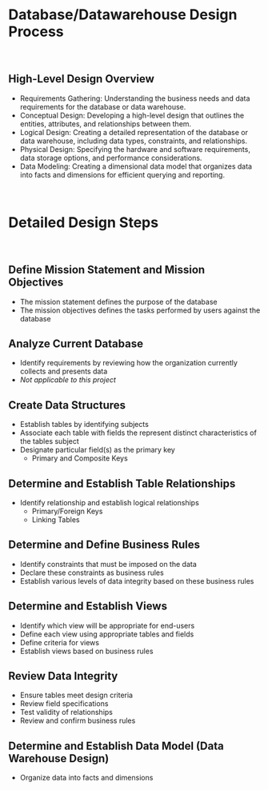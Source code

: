 # Database/Datawarehouse Design Process

<br>

## High-Level Design Overview
- Requirements Gathering: Understanding the business needs and data requirements for the database or data warehouse.
- Conceptual Design: Developing a high-level design that outlines the entities, attributes, and relationships between them.
- Logical Design: Creating a detailed representation of the database or data warehouse, including data types, constraints, and relationships.
- Physical Design: Specifying the hardware and software requirements, data storage options, and performance considerations.
- Data Modeling: Creating a dimensional data model that organizes data into facts and dimensions for efficient querying and reporting.

<br>

# Detailed Design Steps

<br>

## Define Mission Statement and Mission Objectives
- The mission statement defines the purpose of the database
- The mission objectives defines the tasks performed by users against the database

## Analyze Current Database
- Identify requirements by reviewing how the organization currently collects and presents data
- *Not applicable to this project*

## Create Data Structures
- Establish tables by identifying subjects
- Associate each table with fields the represent distinct characteristics of the tables subject
- Designate particular field(s) as the primary key
    - Primary and Composite Keys

## Determine and Establish Table Relationships
- Identify relationship and establish logical relationships
    - Primary/Foreign Keys
    - Linking Tables

## Determine and Define Business Rules
- Identify constraints that must be imposed on the data
- Declare these constraints as business rules 
- Establish various levels of data integrity based on these business rules

## Determine and Establish Views
- Identify which view will be appropriate for end-users
- Define each view using appropriate tables and fields
- Define criteria for views
- Establish views based on business rules

## Review Data Integrity
- Ensure tables meet design criteria
- Review field specifications
- Test validity of relationships
- Review and confirm business rules

## Determine and Establish Data Model (Data Warehouse Design)
- Organize data into facts and dimensions